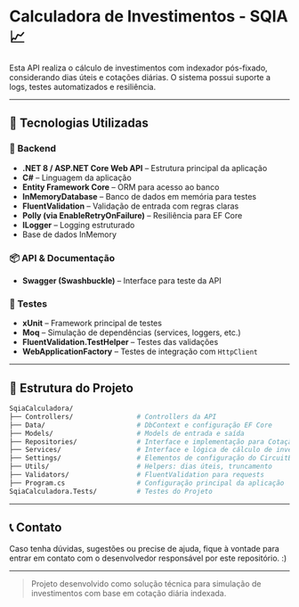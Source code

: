 # Calculadora de Investimentos - SQIA 📈

Esta API realiza o cálculo de investimentos com indexador pós-fixado, considerando dias úteis e cotações diárias. O sistema possui suporte a logs, testes automatizados e resiliência.

---

## 🚀 Tecnologias Utilizadas

### 🔧 Backend
- **.NET 8 / ASP.NET Core Web API** – Estrutura principal da aplicação
- **C#** – Linguagem da aplicação
- **Entity Framework Core** – ORM para acesso ao banco
- **InMemoryDatabase** – Banco de dados em memória para testes
- **FluentValidation** – Validação de entrada com regras claras
- **Polly (via EnableRetryOnFailure)** – Resiliência para EF Core
- **ILogger** – Logging estruturado
- Base de dados InMemory

### 📦 API & Documentação
- **Swagger (Swashbuckle)** – Interface para teste da API

### 🧪 Testes
- **xUnit** – Framework principal de testes
- **Moq** – Simulação de dependências (services, loggers, etc.)
- **FluentValidation.TestHelper** – Testes das validações
- **WebApplicationFactory** – Testes de integração com `HttpClient`

---

## 📁 Estrutura do Projeto

```bash
SqiaCalculadora/
├── Controllers/                # Controllers da API
├── Data/                       # DbContext e configuração EF Core
├── Models/                     # Models de entrada e saída
├── Repositories/               # Interface e implementação para Cotação
├── Services/                   # Interface e lógica de cálculo de investimentos
├── Settings/                   # Elementos de configuração do CircuitBreaker, Polly e Retry
├── Utils/                      # Helpers: dias úteis, truncamento
├── Validators/                 # FluentValidation para requests
├── Program.cs                  # Configuração principal da aplicação
SqiaCalculadora.Tests/          # Testes do Projeto
```


---

## 📞 Contato
Caso tenha dúvidas, sugestões ou precise de ajuda, fique à vontade para entrar em contato com o desenvolvedor responsável por este repositório. :)

---

> Projeto desenvolvido como solução técnica para simulação de investimentos com base em cotação diária indexada.
